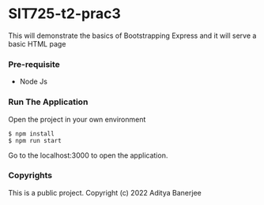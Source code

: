 # SIT725-t2-prac3
This will demonstrate the basics of Bootstrapping Express and it will serve a basic HTML page

### Pre-requisite
* Node Js

### Run The Application
Open the project in your own environment

```
$ npm install
$ npm run start

```
Go to the localhost:3000 to open the application.

### Copyrights

This is a public project. 
Copyright (c) 2022 Aditya Banerjee

